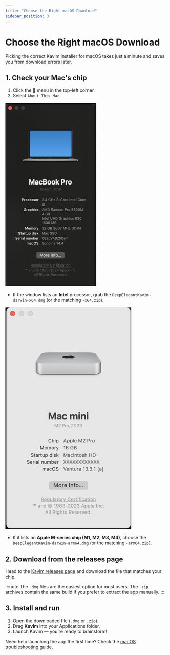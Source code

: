 ```yaml
---
title: "Choose the Right macOS Download"
sidebar_position: 3
---
```


# Choose the Right macOS Download

Picking the correct Kavim installer for macOS takes just a minute and saves you from download errors later.

## 1. Check your Mac's chip

1. Click the  menu in the top-left corner.
2. Select `About This Mac`.

![About This Mac on an Intel system](../../../static/img/intel-chip-about.png)

- If the window lists an **Intel** processor, grab the `DeepElegantKavim-darwin-x64.dmg` (or the matching `-x64.zip`).

![About This Mac on an Apple silicon system](../../../static/img/m-chip-about.png)

- If it lists an **Apple M-series chip (M1, M2, M3, M4)**, choose the `DeepElegantKavim-darwin-arm64.dmg` (or the matching `-arm64.zip`).

## 2. Download from the releases page

Head to the [Kavim releases page](https://github.com/deep-elegant/kavim/releases) and download the file that matches your chip.

:::note
The `.dmg` files are the easiest option for most users. The `.zip` archives contain the same build if you prefer to extract the app manually.
:::

## 3. Install and run

1. Open the downloaded file (`.dmg` or `.zip`).
2. Drag **Kavim** into your Applications folder.
3. Launch Kavim — you’re ready to brainstorm!

Need help launching the app the first time? Check the [macOS troubleshooting guide](../troubleshooting/macos-allow-kavim.md).
